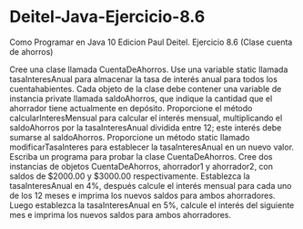 # Deitel-Java-Ejercicio-8.6
Como Programar en Java 10 Edicion Paul Deitel. Ejercicio 8.6 (Clase cuenta de ahorros)

Cree una clase llamada CuentaDeAhorros. Use una variable static llamada tasaInteresAnual para almacenar la tasa de interés anual para todos los cuentahabientes. Cada objeto de la clase debe contener una variable de instancia private llamada saldoAhorros, que indique la cantidad que el ahorrador tiene actualmente en depósito. Proporcione el método calcularInteresMensual para calcular el interés mensual, multiplicando el saldoAhorros por la tasaInteresAnual dividida entre 12; este interés debe sumarse al saldoAhorros. Proporcione un método static llamado modificarTasaInteres para establecer la tasaInteresAnual en un nuevo valor. Escriba un programa para probar la clase CuentaDeAhorros. Cree dos instancias de objetos CuentaDeAhorros, ahorrador1 y ahorrador2, con saldos de $2000.00 y $3000.00 respectivamente. Establezca la tasaInteresAnual en 4%, después calcule el interés mensual para cada uno de los 12 meses e imprima los nuevos saldos para ambos ahorradores. Luego establezca la tasaInteresAnual en 5%, calcule el interés del siguiente mes e imprima los nuevos saldos para ambos ahorradores.
